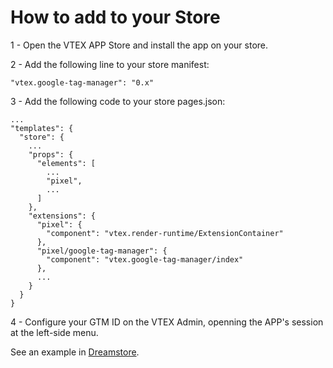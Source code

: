 # How to add to your Store

1 - Open the VTEX APP Store and install the app on your store.

2 - Add the following line to your store manifest:
>    
    "vtex.google-tag-manager": "0.x"

3 - Add the following code to your store pages.json:
>
    ...
    "templates": {
      "store": {
        ...
        "props": {
          "elements": [
            ...
            "pixel",
            ...
          ]
        },
        "extensions": {
          "pixel": {
            "component": "vtex.render-runtime/ExtensionContainer"
          },
          "pixel/google-tag-manager": {
            "component": "vtex.google-tag-manager/index"
          },
          ...
        }
      }
    }

4 - Configure your GTM ID on the VTEX Admin, openning the APP's session at the left-side menu.

See an example in [Dreamstore](https://github.com/vtex-apps/dreamstore/blob/master/pages/pages.json).